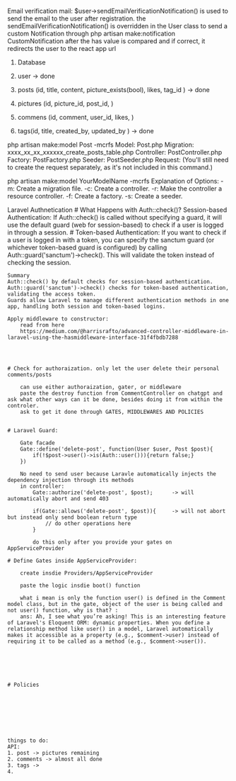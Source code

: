 Email verification mail:
    $user->sendEmailVerificationNotification() is used to send the email to the user after registration.
    the sendEmailVerificationNotification() is overridden in the User class to send a custom Notification through php artisan make:notification CustomNotification
    after the has value is compared and if correct, it redirects the user to the react app url 




1. Database

1. user     -> done
2. posts (id, title, content, picture_exists(bool), likes, tag_id ) -> done
3. pictures (id, picture_id, post_id, )     
4. commens (id, comment, user_id, likes, )      
5. tags(id, title, created_by, updated_by )     -> done


php artisan make:model Post -mcrfs
Model: Post.php
Migration: xxxx_xx_xx_xxxxxx_create_posts_table.php
Controller: PostController.php
Factory: PostFactory.php
Seeder: PostSeeder.php
Request: (You'll still need to create the request separately, as it's not included in this command.)

php artisan make:model YourModelName -mcrfs
Explanation of Options:
-m: Create a migration file.
-c: Create a controller.
-r: Make the controller a resource controller.
-f: Create a factory.
-s: Create a seeder.



Laravel Authnetication
    # What Happens with Auth::check()?
        Session-based Authentication: If Auth::check() is called without specifying a guard, it will use the default guard (web for session-based) to check if a user is logged in through a session.
    # Token-based Authentication: 
        If you want to check if a user is logged in with a token, you can specify the sanctum guard (or whichever token-based guard is configured) by calling Auth::guard('sanctum')->check(). This will validate the token instead of checking the session.

    Summary
    Auth::check() by default checks for session-based authentication.
    Auth::guard('sanctum')->check() checks for token-based authentication, validating the access token.
    Guards allow Laravel to manage different authentication methods in one app, handling both session and token-based logins.

    Apply middleware to constructor:
        read from here
        https://medium.com/@harrisrafto/advanced-controller-middleware-in-laravel-using-the-hasmiddleware-interface-31f4fbdb7288




    # Check for authoraization. only let the user delete their personal comments/posts
     
        can use either authoraization, gater, or middleware   
        paste the destroy function from CommentController on chatgpt and ask what other ways can it be done, besides doing it from within the controler.
        ask to get it done through GATES, MIDDLEWARES AND POLICIES


    # Laravel Guard:

        Gate facade
        Gate::define('delete-post', function(User $user, Post $post){
            if(!$post->user()->is(Auth::user())){return false;}
        })

        No need to send user because Laravle automatically injects the dependency injection through its methods 
        in controller:
            Gate::authorize('delete-post', $post);      -> will automatically abort and send 403

            if(Gate::allows('delete-post', $post)){     -> will not abort but instead only send boolean return type
                // do other operations here
            }

            do this only after you provide your gates on AppServiceProvider

    # Define Gates inside AppServiceProvider:
        
        create insdie Providers/AppServiceProvider

        paste the logic insdie boot() function 

        what i mean is only the function user() is defined in the Comment model class, but in the gate, object of the user is being called and not user() function, why is that? :
        ans: Ah, I see what you’re asking! This is an interesting feature of Laravel's Eloquent ORM: dynamic properties. When you define a relationship method like user() in a model, Laravel automatically makes it accessible as a property (e.g., $comment->user) instead of requiring it to be called as a method (e.g., $comment->user()).






    # Policies

       





             
    things to do:
    API:
    1. post -> pictures remaining
    2. comments -> almost all done
    3. tags -> 
    4. 